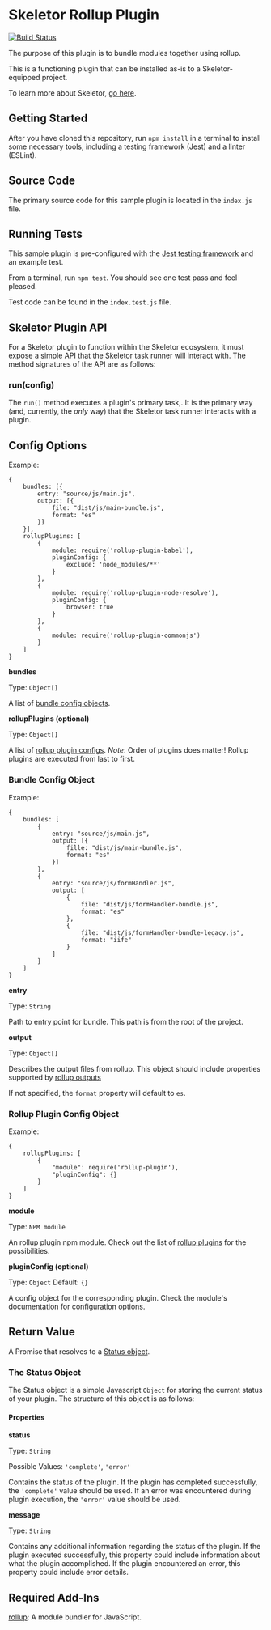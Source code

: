 # Skeletor Rollup Plugin
[![Build Status](https://travis-ci.org/deg-skeletor/skeletor-plugin-rollup.svg?branch=master)](https://travis-ci.org/deg-skeletor/skeletor-plugin-rollup)

The purpose of this plugin is to bundle modules together using rollup.

This is a functioning plugin that can be installed as-is to a Skeletor-equipped project. 

To learn more about Skeletor, [go here](https://github.com/deg-skeletor/skeletor-core).

## Getting Started
After you have cloned this repository, run `npm install` in a terminal to install some necessary tools, including a testing framework (Jest) and a linter (ESLint). 

## Source Code
The primary source code for this sample plugin is located in the `index.js` file.

## Running Tests
This sample plugin is pre-configured with the [Jest testing framework](https://facebook.github.io/jest/) and an example test. 

From a terminal, run `npm test`. You should see one test pass and feel pleased.

Test code can be found in the `index.test.js` file.

## Skeletor Plugin API

For a Skeletor plugin to function within the Skeletor ecosystem, it must expose a simple API that the Skeletor task runner will interact with.
The method signatures of the API are as follows:

### run(config)

The `run()` method executes a plugin's primary task,. It is the primary way (and, currently, the *only* way) that the Skeletor task runner interacts with a plugin.

## Config Options

Example:
```
{
    bundles: [{
        entry: "source/js/main.js",
        output: [{
            file: "dist/js/main-bundle.js",
            format: "es"
        }]
    }],
    rollupPlugins: [
        {
            module: require('rollup-plugin-babel'),
            pluginConfig: {
                exclude: 'node_modules/**'   
            }
        },
        {
            module: require('rollup-plugin-node-resolve'),
            pluginConfig: {
                browser: true
            }
        },
        {
            module: require('rollup-plugin-commonjs')
        }
    ]
}
```

**bundles**

Type: `Object[]`

A list of [bundle config objects](#bundle-config-object).

**rollupPlugins (optional)**

Type: `Object[]`

A list of [rollup plugin configs](#rollup-plugin-config-object).
*Note*: Order of plugins does matter! Rollup plugins are executed from last to first.

### Bundle Config Object

Example:
```
{
    bundles: [
        {
            entry: "source/js/main.js",
            output: [{
                fille: "dist/js/main-bundle.js",
                format: "es"
            }]
        },
        {
            entry: "source/js/formHandler.js",
            output: [
                {
                    file: "dist/js/formHandler-bundle.js",
                    format: "es"
                },
                {
                    file: "dist/js/formHandler-bundle-legacy.js",
                    format: "iife"
                }
            ]
        }
    ]
}
```

**entry**

Type: `String`

Path to entry point for bundle. This path is from the root of the project.

**output**

Type: `Object[]`

Describes the output files from rollup. This object should include properties supported by [rollup outputs](https://rollupjs.org/guide/en#big-list-of-options)

If not specified, the `format` property will default to `es`.

### Rollup Plugin Config Object

Example:
```
{
    rollupPlugins: [
        {
            "module": require('rollup-plugin'),
            "pluginConfig": {}
        }
    ]
}
```

**module**

Type: `NPM module`

An rollup plugin npm module. Check out the list of [rollup plugins](https://github.com/rollup/rollup/wiki/Plugins) for the possibilities.

**pluginConfig (optional)**

Type: `Object`
Default: `{}`

A config object for the corresponding plugin. Check the module's documentation for configuration options.


## Return Value
A Promise that resolves to a [Status object](#the-status-object).

### The Status Object
The Status object is a simple Javascript `Object` for storing the current status of your plugin. The structure of this object is as follows:

#### Properties

**status**

Type: `String`

Possible Values: `'complete'`, `'error'`

Contains the status of the plugin. If the plugin has completed successfully, the `'complete'` value should be used. If an error was encountered during plugin execution, the `'error'` value should be used.

**message**

Type: `String`

Contains any additional information regarding the status of the plugin. If the plugin executed successfully, this property could include information about what the plugin accomplished. If the plugin encountered an error, this property could include error details. 

## Required Add-Ins
[rollup](https://github.com/rollup/rollup):
A module bundler for JavaScript.
